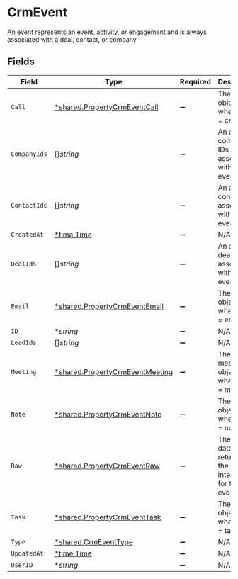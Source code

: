 # CrmEvent

An event represents an event, activity, or engagement and is always associated with a deal, contact, or company


## Fields

| Field                                                                                    | Type                                                                                     | Required                                                                                 | Description                                                                              |
| ---------------------------------------------------------------------------------------- | ---------------------------------------------------------------------------------------- | ---------------------------------------------------------------------------------------- | ---------------------------------------------------------------------------------------- |
| `Call`                                                                                   | [*shared.PropertyCrmEventCall](../../../pkg/models/shared/propertycrmeventcall.md)       | :heavy_minus_sign:                                                                       | The call object, when type = call                                                        |
| `CompanyIds`                                                                             | []*string*                                                                               | :heavy_minus_sign:                                                                       | An array of company IDs associated with this event                                       |
| `ContactIds`                                                                             | []*string*                                                                               | :heavy_minus_sign:                                                                       | An array of contact IDs associated with this event                                       |
| `CreatedAt`                                                                              | [*time.Time](https://pkg.go.dev/time#Time)                                               | :heavy_minus_sign:                                                                       | N/A                                                                                      |
| `DealIds`                                                                                | []*string*                                                                               | :heavy_minus_sign:                                                                       | An array of deal IDs associated with this event                                          |
| `Email`                                                                                  | [*shared.PropertyCrmEventEmail](../../../pkg/models/shared/propertycrmeventemail.md)     | :heavy_minus_sign:                                                                       | The email object, when type = email                                                      |
| `ID`                                                                                     | **string*                                                                                | :heavy_minus_sign:                                                                       | N/A                                                                                      |
| `LeadIds`                                                                                | []*string*                                                                               | :heavy_minus_sign:                                                                       | N/A                                                                                      |
| `Meeting`                                                                                | [*shared.PropertyCrmEventMeeting](../../../pkg/models/shared/propertycrmeventmeeting.md) | :heavy_minus_sign:                                                                       | The meeting object, when type = meeting                                                  |
| `Note`                                                                                   | [*shared.PropertyCrmEventNote](../../../pkg/models/shared/propertycrmeventnote.md)       | :heavy_minus_sign:                                                                       | The note object, when type = note                                                        |
| `Raw`                                                                                    | [*shared.PropertyCrmEventRaw](../../../pkg/models/shared/propertycrmeventraw.md)         | :heavy_minus_sign:                                                                       | The raw data returned by the integration for this event.                                 |
| `Task`                                                                                   | [*shared.PropertyCrmEventTask](../../../pkg/models/shared/propertycrmeventtask.md)       | :heavy_minus_sign:                                                                       | The task object, when type = task                                                        |
| `Type`                                                                                   | [*shared.CrmEventType](../../../pkg/models/shared/crmeventtype.md)                       | :heavy_minus_sign:                                                                       | N/A                                                                                      |
| `UpdatedAt`                                                                              | [*time.Time](https://pkg.go.dev/time#Time)                                               | :heavy_minus_sign:                                                                       | N/A                                                                                      |
| `UserID`                                                                                 | **string*                                                                                | :heavy_minus_sign:                                                                       | N/A                                                                                      |